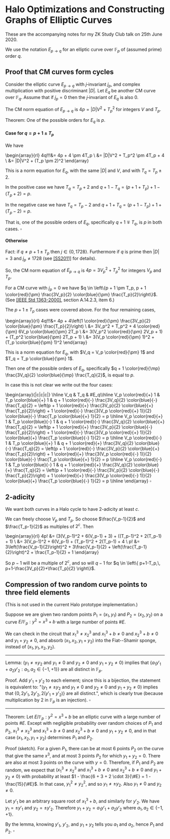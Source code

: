 # Halo Optimizations and Constructing Graphs of Elliptic Curves

These are the accompanying notes for my ZK Study Club talk on 25th June 2020.

We use the notation $E_{p \rightarrow q}$ for an elliptic curve over $\mathbb{F}_p$ of (assumed prime) order $q$.

## Proof that CM curves form cycles

Consider the elliptic curve $E_{p \rightarrow q}$ with $j$‑invariant $j_p$, and complex multiplication with positive discriminant $|D|$. Let $E_q$ be another CM curve over $\mathbb{F}_q$. Assume that if $j_p = 0$ then the $j$‑invariant of $E_q$ is also $0$.

The CM norm equation of $E_{p \rightarrow q}$ is $4p = |D|V^2 + T_p^2$ for integers $V$ and $T_p$.

Theorem: One of the possible orders for $E_q$ is $p$.

#### Case for $q = p + 1 \pm T_p$

We have

\begin{array}{rl}
4q\!\!\!&= 4p + 4 \pm 4T_p \\
        &= |D|V^2 + T_p^2 \pm 4T_p + 4 \\
        &= |D|V^2 + (T_p \pm 2)^2
\end{array}

This is a norm equation for $E_q$, with the same $|D|$ and $V$, and with $T_q = T_p \pm 2$.

In the positive case we have $T_q = T_p + 2$ and $q + 1 - T_q = (p + 1 + T_p) + 1 - (T_p + 2) = p$. 

In the negative case we have $T_q = T_p - 2$ and $q + 1 + T_q = (p + 1 - T_p) + 1 + (T_p - 2) = p$. 

That is, one of the possible orders of $E_q$, specifically $q + 1 \mp T_q$, is $p$ in both cases. $\square$

#### Otherwise

Fact: if $q \neq p + 1 \pm T_p$ then $j \in \{0, 1728\}$. Furthermore if $q$ is prime then $|D| = 3$ and $j_p \neq 1728$ (see [[SS2011]](https://arxiv.org/abs/0912.1831) for details).

So, the CM norm equation of $E_{p \rightarrow q}$ is $4p = 3V_p^2 + T_p^2$ for integers $V_p$ and $T_p$.

For a CM curve with $j_p = 0$ we have $q \in \left\{p + 1 \pm T_p, p + 1 \color{red}{\pm} \frac{3V_p}{2} \color{blue}{\pm} \frac{T_p}{2}\right\}$. (See [[IEEE Std 1363-2000]](https://perso.telecom-paristech.fr/guilley/recherche/cryptoprocesseurs/ieee/00891000.pdf), section A.14.2.3, item 6.)

The $p + 1 \pm T_p$ cases were covered above. For the four remaining cases,

\begin{array}{rl}
4q\!\!\!&= 4p + 4\left(1 \color{red}{\pm} \frac{3V_p}{2} \color{blue}{\pm} \frac{T_p}{2}\right) \\
        &= 3V_p^2 + T_p^2 + 4 \color{red}{\pm} 6V_p \color{blue}{\pm} 2T_p \\
        &= 3(V_p^2 \color{red}{\pm} 2V_p + 1) + (T_p^2 \color{blue}{\pm} 2T_p + 1) \\
        &= 3(V_p \color{red}{\pm} 1)^2 + (T_p \color{blue}{\pm} 1)^2
\end{array}

This is a norm equation for $E_q$, with $V_q = V_p \color{red}{\pm} 1$ and $T_q = T_p \color{blue}{\pm} 1$.

Then one of the possible orders of $E_q$, specifically $q + 1 \color{red}{\mp} \frac{3V_q}{2} \color{blue}{\mp} \frac{T_q}{2}$, is equal to $p$.

In case this is not clear we write out the four cases:

\begin{array}{|c|c|c|}
\hline
V_q                  & T_q                   & \#E_q\\\hline
V_p \color{red}{+} 1 & T_p \color{blue}{+} 1 & q + 1 \color{red}{-} \frac{3V_q}{2} \color{blue}{-} \frac{T_q}{2} = \left(p + 1 \color{red}{+} \frac{3V_p}{2} \color{blue}{+} \frac{T_p}{2}\right) + 1 \color{red}{-} \frac{3(V_p \color{red}{+} 1)}{2} \color{blue}{-} \frac{T_p \color{blue}{+} 1}{2} = p \\\hline
V_p \color{red}{+} 1 & T_p \color{blue}{-} 1 & q + 1 \color{red}{-} \frac{3V_q}{2} \color{blue}{+} \frac{T_q}{2} = \left(p + 1 \color{red}{+} \frac{3V_p}{2} \color{blue}{-} \frac{T_p}{2}\right) + 1 \color{red}{-} \frac{3(V_p \color{red}{+} 1)}{2} \color{blue}{+} \frac{T_p \color{blue}{-} 1}{2} = p \\\hline
V_p \color{red}{-} 1 & T_p \color{blue}{+} 1 & q + 1 \color{red}{+} \frac{3V_q}{2} \color{blue}{-} \frac{T_q}{2} = \left(p + 1 \color{red}{-} \frac{3V_p}{2} \color{blue}{+} \frac{T_p}{2}\right) + 1 \color{red}{+} \frac{3(V_p \color{red}{-} 1)}{2} \color{blue}{-} \frac{T_p \color{blue}{+} 1}{2} = p \\\hline
V_p \color{red}{-} 1 & T_p \color{blue}{-} 1 & q + 1 \color{red}{+} \frac{3V_q}{2} \color{blue}{+} \frac{T_q}{2} = \left(p + 1 \color{red}{-} \frac{3V_p}{2} \color{blue}{-} \frac{T_p}{2}\right) + 1 \color{red}{+} \frac{3(V_p \color{red}{-} 1)}{2} \color{blue}{+} \frac{T_p \color{blue}{-} 1}{2} = p \\\hline
\end{array} $\square$


## 2-adicity

We want both curves in a Halo cycle to have $2$-adicity at least $c$.

We can freely choose $V_p$ and $T_p$. So choose $\frac{V_p-1}{2}$ and $\frac{T_p-1}{2}$ as multiples of $2^c$. Then

\begin{array}{rl}
4p\! &= (3(V_p-1)^2 + 6(V_p-1) + 3) + ((T_p-1)^2 + 2(T_p-1) + 1) \\
     &= 3(V_p-1)^2 + 6(V_p-1) + (T_p-1)^2 + 2(T_p-1) + 4 \\
 p\! &= 3\left(\frac{V_p-1}{2}\right)^2 + 3\frac{V_p-1}{2} + \left(\frac{T_p-1}{2}\right)^2 + \frac{T_p-1}{2} + 1
\end{array}

So $p-1$ will be a multiple of $2^c$, and so will $q-1$ for $q \in \left\{ p+1-T_p,\, p+1-\frac{3V_p}{2}+\frac{T_p}{2} \right\}$.


## Compression of two random curve points to three field elements

(This is not used in the current Halo prototype implementation.)

Suppose we are given two random points $P_1 = (x_1, y_1)$ and $P_2 = (x_2, y_2)$ on a curve $E / \mathbb{F}_p: y^2 = x^3 + b$ with a large number of points $\#E$.

We can check in the circuit that $x_1^3 \neq x_2^3$ and $x_1^3 + b \neq 0$ and $x_2^3 + b \neq 0$ and $y_1 + y_2 \neq 0$, and absorb $(x_1, x_2, y_1 + y_2)$ into the Fiat--Shamir sponge, instead of $(x_1, y_1, x_2, y_2)$.

----

Lemma: $\left(y_1 \neq \pm y_2 \text{ and } y_1 \neq 0 \text{ and } y_2 \neq 0 \text{ and } y_1 + y_2 \neq 0\right)$ implies that $\left\{ a_1 y'_1 + a_2 y'_2 : a_1, a_2 \in \{-1,+1\} \right\}$ are all distinct in $\mathbb{F}_p$.

Proof. Add $y'_1 + y'_2$ to each element; since this is a bijection, the statement is equivalent to:
"$\left(y_1 \neq \pm y_2 \text{ and } y_1 \neq 0 \text{ and } y_2 \neq 0 \text{ and } y_1 + y_2 \neq 0\right)$ implies that $\{ 0, 2y'_1, 2y'_2, 2(y'_1 + y'_2) \}$ are all distinct.", which is clearly true (because multiplication by $2$ in $\mathbb{F}_p$ is an injection). $\square$

----

Theorem: Let $E / \mathbb{F}_p: y^2 = x^3 + b$ be an elliptic curve with a large number of points $\#E$. Except with negligible probability over random choices of $P_1$ and $P_2$, $x_1^3 \neq x_2^3$ and $x_1^3 + b \neq 0$ and $x_2^3 + b \neq 0$ and $y_1 + y_2 \neq 0$, and in that case $(x_1, x_2, y_1 + y_2)$ determines $P_1$ and $P_2$.

Proof (sketch). For a given $P_1$, there can be at most $6$ points $P_2$ on the curve that give the same $x^3$, and at most $3$ points $P_2$ for which $y_1 + y_2 = 0$. There are also at most $3$ points on the curve with $y = 0$. Therefore, if $P_1$ and $P_2$ are random, we expect that $\left(x_1^3 \neq x_2^3 \text{ and } x_1^3 + b \neq 0 \text{ and } x_2^3 + b \neq 0 \text{ and } y_1 + y_2 \neq 0\right)$ with probability at least $1 - \frac{6 + 3 + 2 \cdot 3}{\#E} = 1 - \frac{15}{\#E}$. In that case, $y_1^2 \neq y_2^2$, and so $y_1 \neq \pm y_2$. Also $y_1 \neq 0$ and $y_2 \neq 0$.

Let $y'_1$ be an arbitrary square root of $x_1^3 + b$, and similarly for $y'_2$. We have $y_1 = \pm y'_1$ and $y_2 = \pm y'_2$. Therefore $y_1 + y_2 = a_1 y'_1 + a_2 y'_2$ where $a_1, a_2 \in \{-1,+1\}$.

By the lemma, knowing $y'_1$, $y'_2$, and $y_1 + y_2$ tells you $a_1$ and $a_2$, hence $P_1$ and $P_2$. $\square$

